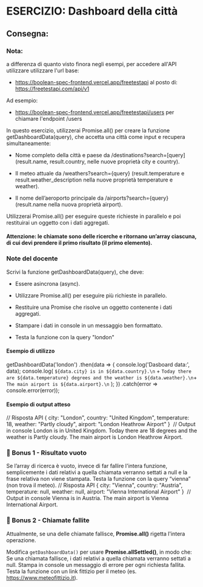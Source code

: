 # ESERCIZIO: Dashboard della città

## Consegna:

### Nota:

a differenza di quanto visto finora negli esempi, per accedere all'API utilizzare utilizzare l'url base:

- https://boolean-spec-frontend.vercel.app/freetestapi
  al posto di:
  https://freetestapi.com/api/v1

Ad esempio:

- https://boolean-spec-frontend.vercel.app/freetestapi/users
  per chiamare l'endpoint /users

In questo esercizio, utilizzerai Promise.all() per creare la funzione getDashboardData(query), che accetta una città come input e recupera simultaneamente:

- Nome completo della città e paese da /destinations?search=[query]
  (result.name, result.country, nelle nuove proprietà city e country).

- Il meteo attuale da /weathers?search={query}
  (result.temperature e result.weather_description nella nuove proprietà temperature e weather).

- Il nome dell’aeroporto principale da /airports?search={query}
  (result.name nella nuova proprietà airport).

Utilizzerai Promise.all() per eseguire queste richieste in parallelo e poi restituirai un oggetto con i dati aggregati.

#### Attenzione: le chiamate sono delle ricerche e ritornano un’array ciascuna, di cui devi prendere il primo risultato (il primo elemento).

### Note del docente

Scrivi la funzione getDashboardData(query), che deve:

- Essere asincrona (async).

- Utilizzare Promise.all() per eseguire più richieste in parallelo.

- Restituire una Promise che risolve un oggetto contenente i dati aggregati.

- Stampare i dati in console in un messaggio ben formattato.

- Testa la funzione con la query "london"

#### Esempio di utilizzo

getDashboardData('london')
.then(data => {
console.log('Dasboard data:', data);
console.log(
`${data.city} is in ${data.country}.\n` +
`Today there are ${data.temperature} degrees and the weather is ${data.weather}.\n`+
`The main airport is ${data.airport}.\n`
);
})
.catch(error => console.error(error));

#### Esempio di output atteso

// Risposta API
{
city: "London",
country: "United Kingdom",
temperature: 18,
weather: "Partly cloudy",
airport: "London Heathrow Airport"
}
​
// Output in console
London is in United Kingdom.
Today there are 18 degrees and the weather is Partly cloudy.
The main airport is London Heathrow Airport.

### 🎯 Bonus 1 - Risultato vuoto

Se l’array di ricerca è vuoto, invece di far fallire l'intera funzione, semplicemente i dati relativi a quella chiamata verranno settati a null e la frase relativa non viene stampata. Testa la funzione con la query “vienna” (non trova il meteo).
// Risposta API
{
city: "Vienna",
country: "Austria",
temperature: null,
weather: null,
airport: "Vienna International Airport"
}
​
// Output in console
Vienna is in Austria.
The main airport is Vienna International Airport.

### 🎯 Bonus 2 - Chiamate fallite

Attualmente, se una delle chiamate fallisce, **Promise.all()** rigetta l'intera operazione.

Modifica `getDashboardData()` per usare **Promise.allSettled()**, in modo che:
Se una chiamata fallisce, i dati relativi a quella chiamata verranno settati a null.
Stampa in console un messaggio di errore per ogni richiesta fallita.
Testa la funzione con un link fittizio per il meteo (es. https://www.meteofittizio.it).
